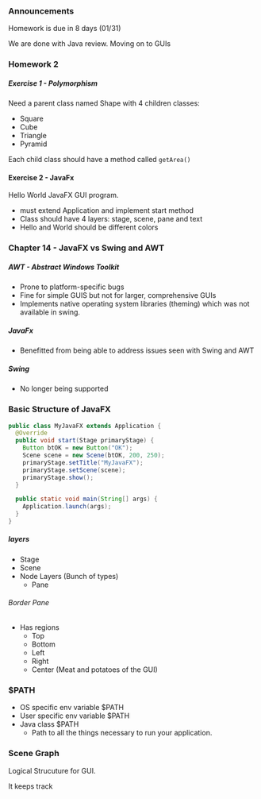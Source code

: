 ### Announcements

Homework is due in 8 days (01/31)

We are done with Java review. Moving on to GUIs

### Homework 2

##### Exercise 1 - Polymorphism

Need a parent class named Shape with 4 children classes:
- Square
- Cube
- Triangle
- Pyramid

Each child class should have a method called `getArea()`


#### Exercise 2 - JavaFx

Hello World JavaFX GUI program.
- must extend Application and implement start method
- Class should have 4 layers: stage, scene, pane and text
- Hello and World should be different colors


### Chapter 14 - JavaFX vs Swing and AWT

##### AWT - Abstract Windows Toolkit
- Prone to platform-specific bugs
- Fine for simple GUIS but not for larger, comprehensive GUIs
- Implements native operating system libraries (theming) which was not available in swing.


##### JavaFx
- Benefitted from being able to address issues seen with Swing and AWT


##### Swing
- No longer being supported



### Basic Structure of JavaFX

```java
public class MyJavaFX extends Application {
  @Override
  public void start(Stage primaryStage) {
    Button btOK = new Button("OK");
    Scene scene = new Scene(btOK, 200, 250);
    primaryStage.setTitle("MyJavaFX");
    primaryStage.setScene(scene);
    primaryStage.show();
  }

  public static void main(String[] args) {
    Application.launch(args);
  }
}
```

##### layers

- Stage
- Scene
- Node Layers (Bunch of types)
  - Pane

###### Border Pane
- Has regions
  - Top
  - Bottom
  - Left
  - Right
  - Center (Meat and potatoes of the GUI)

### $PATH
- OS specific env variable $PATH
- User specific env variable $PATH
- Java class $PATH
  - Path to all the things necessary to run your application.


### Scene Graph
Logical Strucuture for GUI.

It keeps track
